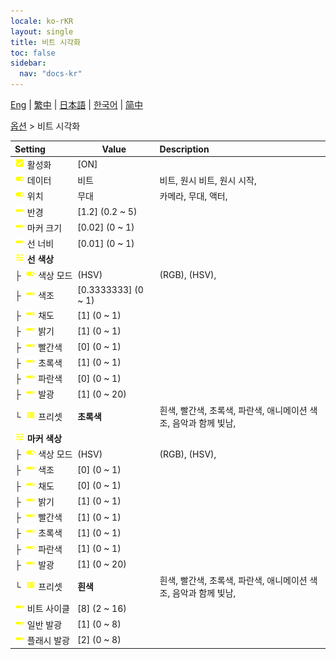 ```yaml
---
locale: ko-rKR
layout: single
title: 비트 시각화
toc: false
sidebar:
  nav: "docs-kr"
---
```

[Eng](/dancexr/menu/2025.4/stage/beats_visualizer) | [繁中](/tw/dancexr/menu/2025.4/stage/beats_visualizer) | [日本語](/jp/dancexr/menu/2025.4/stage/beats_visualizer) | [한국어](/kr/dancexr/menu/2025.4/stage/beats_visualizer) | [简中](/zh/dancexr/menu/2025.4/stage/beats_visualizer)

[옵션](../menu#옵션) > 비트 시각화



| Setting | Value | Description |
| :--- | --- | :--- |
|<nobr> ![check_on icon](/images/icon/ic_check_on.png)  활성화</nobr>| [ON] | 
|<nobr> ![toggle_on icon](/images/icon/ic_toggle_on.png)  데이터</nobr>| 비트 | 비트, 원시 비트, 원시 시작, 
|<nobr> ![toggle_on icon](/images/icon/ic_toggle_on.png)  위치</nobr>| 무대 | 카메라, 무대, 액터, 
|<nobr> ![slider icon](/images/icon/ic_slider.png)  반경</nobr>| [1.2] (0.2 ~ 5) | 
|<nobr> ![slider icon](/images/icon/ic_slider.png)  마커 크기</nobr>| [0.02] (0 ~ 1) | 
|<nobr> ![slider icon](/images/icon/ic_slider.png)  선 너비</nobr>| [0.01] (0 ~ 1) | 
|<nobr> ![tune icon](/images/icon/ic_tune.png)  <b>선 색상</b></nobr>| | 
|<nobr>├&nbsp; ![toggle_on icon](/images/icon/ic_toggle_on.png)  색상 모드</nobr>| (HSV) | (RGB), (HSV), 
|<nobr>├&nbsp; ![slider icon](/images/icon/ic_slider.png)  색조</nobr>| [0.3333333] (0 ~ 1) | 
|<nobr>├&nbsp; ![slider icon](/images/icon/ic_slider.png)  채도</nobr>| [1] (0 ~ 1) | 
|<nobr>├&nbsp; ![slider icon](/images/icon/ic_slider.png)  밝기</nobr>| [1] (0 ~ 1) | 
|<nobr>├&nbsp; ![slider icon](/images/icon/ic_slider.png)  빨간색</nobr>| [0] (0 ~ 1) | 
|<nobr>├&nbsp; ![slider icon](/images/icon/ic_slider.png)  초록색</nobr>| [1] (0 ~ 1) | 
|<nobr>├&nbsp; ![slider icon](/images/icon/ic_slider.png)  파란색</nobr>| [0] (0 ~ 1) | 
|<nobr>├&nbsp; ![slider icon](/images/icon/ic_slider.png)  발광</nobr>| [1] (0 ~ 20) | 
|<nobr>└&nbsp; ![list icon](/images/icon/ic_list.png)  프리셋</nobr>| **초록색** | 흰색, 빨간색, 초록색, 파란색, 애니메이션 색조, 음악과 함께 빛남,  |
|<nobr> ![tune icon](/images/icon/ic_tune.png)  <b>마커 색상</b></nobr>| | 
|<nobr>├&nbsp; ![toggle_on icon](/images/icon/ic_toggle_on.png)  색상 모드</nobr>| (HSV) | (RGB), (HSV), 
|<nobr>├&nbsp; ![slider icon](/images/icon/ic_slider.png)  색조</nobr>| [0] (0 ~ 1) | 
|<nobr>├&nbsp; ![slider icon](/images/icon/ic_slider.png)  채도</nobr>| [0] (0 ~ 1) | 
|<nobr>├&nbsp; ![slider icon](/images/icon/ic_slider.png)  밝기</nobr>| [1] (0 ~ 1) | 
|<nobr>├&nbsp; ![slider icon](/images/icon/ic_slider.png)  빨간색</nobr>| [1] (0 ~ 1) | 
|<nobr>├&nbsp; ![slider icon](/images/icon/ic_slider.png)  초록색</nobr>| [1] (0 ~ 1) | 
|<nobr>├&nbsp; ![slider icon](/images/icon/ic_slider.png)  파란색</nobr>| [1] (0 ~ 1) | 
|<nobr>├&nbsp; ![slider icon](/images/icon/ic_slider.png)  발광</nobr>| [1] (0 ~ 20) | 
|<nobr>└&nbsp; ![list icon](/images/icon/ic_list.png)  프리셋</nobr>| **흰색** | 흰색, 빨간색, 초록색, 파란색, 애니메이션 색조, 음악과 함께 빛남,  |
|<nobr> ![slider icon](/images/icon/ic_slider.png)  비트 사이클</nobr>| [8] (2 ~ 16) | 
|<nobr> ![slider icon](/images/icon/ic_slider.png)  일반 발광</nobr>| [1] (0 ~ 8) | 
|<nobr> ![slider icon](/images/icon/ic_slider.png)  플래시 발광</nobr>| [2] (0 ~ 8) | 
